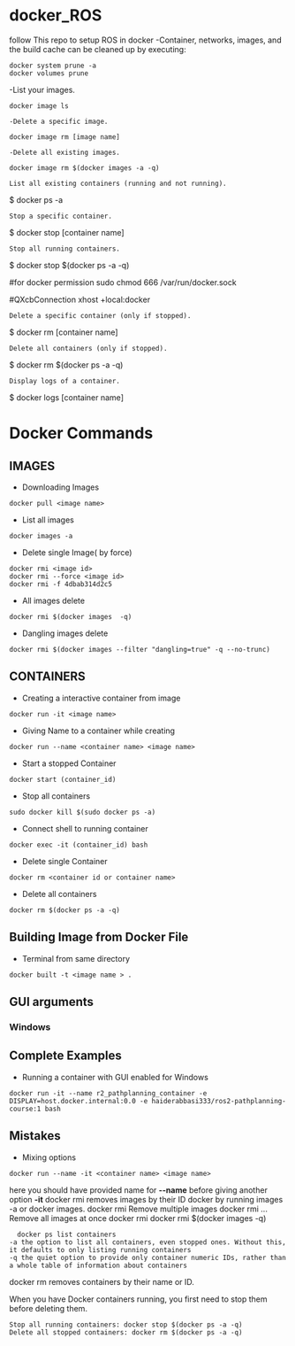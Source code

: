 # docker_ROS
follow This repo to setup ROS in docker
-Container, networks, images, and the build cache can be cleaned up by executing:
```
docker system prune -a
docker volumes prune
```

-List your images.

```docker image ls```

    -Delete a specific image.

```docker image rm [image name]```

    -Delete all existing images.

```docker image rm $(docker images -a -q)```

    List all existing containers (running and not running).

$ docker ps -a

    Stop a specific container.

$ docker stop [container name]

    Stop all running containers.

$ docker stop $(docker ps -a -q)


#for docker permission
sudo chmod 666 /var/run/docker.sock


#QXcbConnection
xhost +local:docker

    Delete a specific container (only if stopped).

$ docker rm [container name]

    Delete all containers (only if stopped).

$ docker rm $(docker ps -a -q)

    Display logs of a container.

$ docker logs [container name]


# Docker Commands


## IMAGES
- Downloading Images
```
docker pull <image name>
```
- List all images
```
docker images -a
```
- Delete single Image( by force)
```
docker rmi <image id> 
docker rmi --force <image id> 
docker rmi -f 4dbab314d2c5

```

- All images delete
```
docker rmi $(docker images  -q)
```
- Dangling images delete
```
docker rmi $(docker images --filter "dangling=true" -q --no-trunc)
```



## CONTAINERS
- Creating a interactive container  from image
```
docker run -it <image name>
```
- Giving Name to a container while creating
```
docker run --name <container name> <image name>
```
- Start a stopped Container
```
docker start (container_id)
```
- Stop all containers
```
sudo docker kill $(sudo docker ps -a)
```
- Connect shell to running container
```
docker exec -it (container_id) bash
```
- Delete single Container
```
docker rm <container id or container name>
```
- Delete all containers
```
docker rm $(docker ps -a -q)
```
## Building Image from Docker File
- Terminal from same directory
```
docker built -t <image name > .
```

## GUI arguments
### Windows

## Complete Examples
- Running a container with GUI enabled for Windows
```
docker run -it --name r2_pathplanning_container -e DISPLAY=host.docker.internal:0.0 -e haiderabbasi333/ros2-pathplanning-course:1 bash

```

## Mistakes
- Mixing options
```
docker run --name -it <container name> <image name>
```
here you should have provided name for **--name** before giving another option **-it**
docker rmi removes images by their ID docker by running 
images -a or docker images.
docker rmi <your-image-id>
  Remove multiple images
 docker rmi <your-image-id> <your-image-id> ...
  Remove all images at once
  docker rmi
  docker rmi $(docker images -q)
  
      docker ps list containers
    -a the option to list all containers, even stopped ones. Without this, it defaults to only listing running containers
    -q the quiet option to provide only container numeric IDs, rather than a whole table of information about containers
  
  
  docker rm removes containers by their name or ID.

When you have Docker containers running, you first need to stop them before deleting them.

    Stop all running containers: docker stop $(docker ps -a -q)
    Delete all stopped containers: docker rm $(docker ps -a -q)
